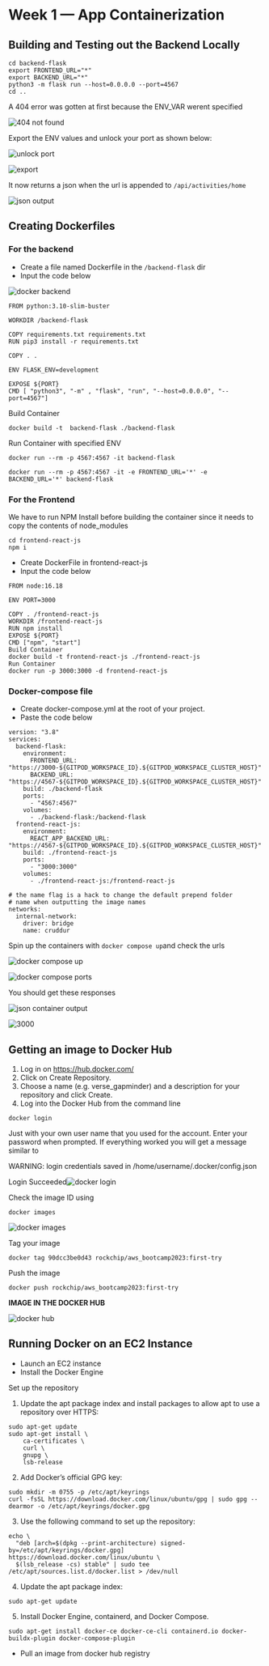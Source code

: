 # Week 1 — App Containerization

## Building and Testing out the Backend Locally
```
cd backend-flask
export FRONTEND_URL="*"
export BACKEND_URL="*"
python3 -m flask run --host=0.0.0.0 --port=4567
cd ..
```

A 404 error was gotten at first because the ENV_VAR werent specified

![404 not found](https://user-images.githubusercontent.com/110903886/221421754-19b135f2-d5e6-4642-b86c-4d723425488a.png)

Export the ENV values and unlock your port as shown below:

![unlock port](https://user-images.githubusercontent.com/110903886/221421714-707745a6-7541-4b1a-a045-9e67921c7a55.png)

![export](https://user-images.githubusercontent.com/110903886/221421708-77ed45a3-8520-4e71-9af2-55951bbff994.png)

It now returns a json when the url is appended to `/api/activities/home`

![json output](https://user-images.githubusercontent.com/110903886/221421895-3c3a3f55-2f49-4892-9e5f-e7a0d86a3364.png)

## Creating Dockerfiles

### For the backend

- Create a file named Dockerfile in the `/backend-flask` dir
- Input the code below

![docker backend](https://user-images.githubusercontent.com/110903886/221422489-39ee3ce4-a12c-4649-8eea-ac8fec8d7de2.png)

```
FROM python:3.10-slim-buster

WORKDIR /backend-flask

COPY requirements.txt requirements.txt
RUN pip3 install -r requirements.txt

COPY . .

ENV FLASK_ENV=development

EXPOSE ${PORT}
CMD [ "python3", "-m" , "flask", "run", "--host=0.0.0.0", "--port=4567"]
```

Build Container

`docker build -t  backend-flask ./backend-flask`

Run Container with specified ENV

```
docker run --rm -p 4567:4567 -it backend-flask

docker run --rm -p 4567:4567 -it -e FRONTEND_URL='*' -e BACKEND_URL='*' backend-flask 
```

### For the Frontend

We have to run NPM Install before building the container since it needs to copy the contents of node_modules

```
cd frontend-react-js
npm i
```
- Create DockerFile in frontend-react-js
- Input the code below

```
FROM node:16.18

ENV PORT=3000

COPY . /frontend-react-js
WORKDIR /frontend-react-js
RUN npm install
EXPOSE ${PORT}
CMD ["npm", "start"]
Build Container
docker build -t frontend-react-js ./frontend-react-js
Run Container
docker run -p 3000:3000 -d frontend-react-js
```

### Docker-compose file

- Create docker-compose.yml at the root of your project.
- Paste the code below

```
version: "3.8"
services:
  backend-flask:
    environment:
      FRONTEND_URL: "https://3000-${GITPOD_WORKSPACE_ID}.${GITPOD_WORKSPACE_CLUSTER_HOST}"
      BACKEND_URL: "https://4567-${GITPOD_WORKSPACE_ID}.${GITPOD_WORKSPACE_CLUSTER_HOST}"
    build: ./backend-flask
    ports:
      - "4567:4567"
    volumes:
      - ./backend-flask:/backend-flask
  frontend-react-js:
    environment:
      REACT_APP_BACKEND_URL: "https://4567-${GITPOD_WORKSPACE_ID}.${GITPOD_WORKSPACE_CLUSTER_HOST}"
    build: ./frontend-react-js
    ports:
      - "3000:3000"
    volumes:
      - ./frontend-react-js:/frontend-react-js

# the name flag is a hack to change the default prepend folder
# name when outputting the image names
networks: 
  internal-network:
    driver: bridge
    name: cruddur
```

Spin up the containers with `docker compose up`and check the urls


![docker compose up](https://user-images.githubusercontent.com/110903886/221422821-49413c8a-a15a-4012-90d6-4fc0ad8a4053.png)

![docker compose ports](https://user-images.githubusercontent.com/110903886/221422799-131545f5-7125-45f6-bca6-292c7071ba90.png)

You should get these responses

![json container output](https://user-images.githubusercontent.com/110903886/221422721-8a6109a9-5e88-41be-914a-4425d2df361e.png)

![3000](https://user-images.githubusercontent.com/110903886/221422734-37d58f01-a9fa-42d6-b437-b43475784556.png)




## Getting an image to Docker Hub

1. Log in on https://hub.docker.com/
2. Click on Create Repository.
3. Choose a name (e.g. verse_gapminder) and a description for your repository and click Create.
4. Log into the Docker Hub from the command line

`docker login`

Just with your own user name that you used for the account. Enter your password when prompted. If everything worked you will get a message similar to

WARNING: login credentials saved in /home/username/.docker/config.json

Login Succeeded![docker login](https://user-images.githubusercontent.com/110903886/221750961-e94f8006-89ee-4010-b0bc-5460d0d53e7a.png)

Check the image ID using

`docker images`

![docker images](https://user-images.githubusercontent.com/110903886/221751677-94d24066-b8b4-44e1-a180-5d5b54294823.png)

Tag your image

`docker tag 90dcc3be0d43 rockchip/aws_bootcamp2023:first-try`

Push the image

`docker push rockchip/aws_bootcamp2023:first-try`

**IMAGE IN THE DOCKER HUB**

![docker hub](https://user-images.githubusercontent.com/110903886/221753490-e8af0462-8975-4fe0-b6e8-e4f6ac035920.png)



## Running Docker on an EC2 Instance

- Launch an EC2 instance
- Install the Docker Engine 

Set up the repository

1. Update the apt package index and install packages to allow apt to use a repository over HTTPS:

```
sudo apt-get update
sudo apt-get install \
    ca-certificates \
    curl \
    gnupg \
    lsb-release
````

2. Add Docker’s official GPG key:

```
sudo mkdir -m 0755 -p /etc/apt/keyrings
curl -fsSL https://download.docker.com/linux/ubuntu/gpg | sudo gpg --dearmor -o /etc/apt/keyrings/docker.gpg
```

3. Use the following command to set up the repository:

```
echo \
  "deb [arch=$(dpkg --print-architecture) signed-by=/etc/apt/keyrings/docker.gpg] https://download.docker.com/linux/ubuntu \
  $(lsb_release -cs) stable" | sudo tee /etc/apt/sources.list.d/docker.list > /dev/null
```

4. Update the apt package index:

`sudo apt-get update`

5. Install Docker Engine, containerd, and Docker Compose.

`sudo apt-get install docker-ce docker-ce-cli containerd.io docker-buildx-plugin docker-compose-plugin`

- Pull an image from docker hub registry
